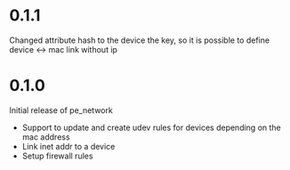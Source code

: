# 0.1.1

Changed attribute hash to the device the key, so it is possible to define device <-> mac link without ip 

# 0.1.0

Initial release of pe_network

* Support to update and create udev rules for devices depending on the mac address
* Link inet addr to a device
* Setup firewall rules
